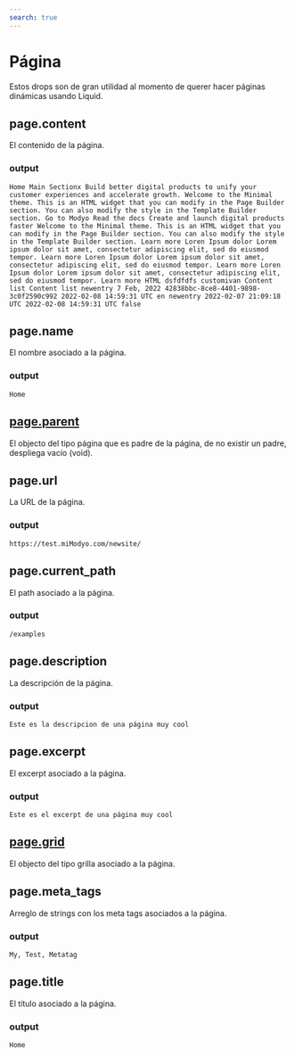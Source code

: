 ```yaml
---
search: true
---
```


# Página

Estos drops son de gran utilidad al momento de querer hacer páginas dinámicas usando Liquid.

## page.content

El contenido de la página.

### output

```Home Main Sectionx Build better digital products to unify your customer experiences and accelerate growth. Welcome to the Minimal theme. This is an HTML widget that you can modify in the Page Builder section. You can also modify the style in the Template Builder section. Go to Modyo Read the docs Create and launch digital products faster Welcome to the Minimal theme. This is an HTML widget that you can modify in the Page Builder section. You can also modify the style in the Template Builder section. Learn more Loren Ipsum dolor Lorem ipsum dolor sit amet, consectetur adipiscing elit, sed do eiusmod tempor. Learn more Loren Ipsum dolor Lorem ipsum dolor sit amet, consectetur adipiscing elit, sed do eiusmod tempor. Learn more Loren Ipsum dolor Lorem ipsum dolor sit amet, consectetur adipiscing elit, sed do eiusmod tempor. Learn more HTML dsfdfdfs customivan Content list Content list newentry 7 Feb, 2022 42838bbc-8ce8-4401-9898-3c0f2590c992 2022-02-08 14:59:31 UTC en newentry 2022-02-07 21:09:18 UTC 2022-02-08 14:59:31 UTC false```

## page.name

El nombre asociado a la página.

### output

```Home```

## [page.parent](./pag)

El objecto del tipo página que es padre de la página, de no existir un padre, despliega vacío (void).

## page.url

La URL de la página.

### output

```https://test.miModyo.com/newsite/```

## page.current_path

El path asociado a la página.

### output

```/examples```

## page.description

La descripción de la página.

### output

```Este es la descripcion de una página muy cool```

## page.excerpt

El excerpt asociado a la página.

### output

```Este es el excerpt de una página muy cool```

## [page.grid](./grilla)

El objecto del tipo grilla asociado a la página.

## page.meta_tags

Arreglo de strings con los meta tags asociados a la página.

### output

```My, Test, Metatag```

## page.title

El título asociado a la página.

### output

```Home```

